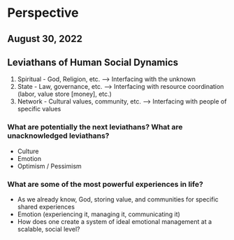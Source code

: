 # Perspective
## August 30, 2022

## Leviathans of Human Social Dynamics
1. Spiritual - God, Religion, etc. —> Interfacing with the unknown
2. State - Law, governance, etc. —> Interfacing with resource coordination (labor, value store [money], etc.)
3. Network - Cultural values, community, etc. —> Interfacing with people of specific values

### What are potentially the next leviathans? What are unacknowledged leviathans?
* Culture
* Emotion
* Optimism / Pessimism

### What are some of the most powerful experiences in life?
* As we already know, God, storing value, and communities for specific shared experiences
* Emotion (experiencing it, managing it, communicating it)
* How does one create a system of ideal emotional management at a scalable, social level?
